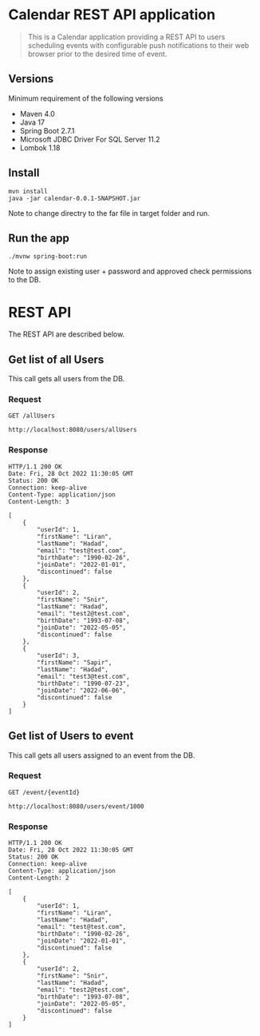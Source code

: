 # Calendar REST API application

> This is a Calendar application providing a REST API to users scheduling events with configurable push notifications to their web browser prior to the desired time of  event.

## Versions
Minimum requirement of the following versions
* Maven 4.0
* Java 17 
* Spring Boot 2.7.1 
* Microsoft JDBC Driver For SQL Server 11.2
* Lombok 1.18

## Install

    mvn install
    java -jar calendar-0.0.1-SNAPSHOT.jar
Note to change directry to the far file in target folder and run.

## Run the app

    ./mvnw spring-boot:run
Note to assign existing user + password and approved check permissions to the DB.   


# REST API

The REST API are described below.


## Get list of all Users
This call gets all users from the DB.
### Request

`GET /allUsers`

    http://localhost:8080/users/allUsers

### Response

    HTTP/1.1 200 OK
    Date: Fri, 28 Oct 2022 11:30:05 GMT
    Status: 200 OK
    Connection: keep-alive
    Content-Type: application/json
    Content-Length: 3

    [
        {
            "userId": 1,
            "firstName": "Liran",
            "lastName": "Hadad",
            "email": "test@test.com",
            "birthDate": "1990-02-26",
            "joinDate": "2022-01-01",
            "discontinued": false
        },
        {
            "userId": 2,
            "firstName": "Snir",
            "lastName": "Hadad",
            "email": "test2@test.com",
            "birthDate": "1993-07-08",
            "joinDate": "2022-05-05",
            "discontinued": false
        },
        {
            "userId": 3,
            "firstName": "Sapir",
            "lastName": "Hadad",
            "email": "test3@test.com",
            "birthDate": "1990-07-23",
            "joinDate": "2022-06-06",
            "discontinued": false
        }
    ]


## Get list of Users to event
This call gets all users assigned to an event from the DB.
### Request

`GET /event/{eventId}`

    http://localhost:8080/users/event/1000

### Response

    HTTP/1.1 200 OK
    Date: Fri, 28 Oct 2022 11:30:05 GMT
    Status: 200 OK
    Connection: keep-alive
    Content-Type: application/json
    Content-Length: 2

    [
        {
            "userId": 1,
            "firstName": "Liran",
            "lastName": "Hadad",
            "email": "test@test.com",
            "birthDate": "1990-02-26",
            "joinDate": "2022-01-01",
            "discontinued": false
        },
        {
            "userId": 2,
            "firstName": "Snir",
            "lastName": "Hadad",
            "email": "test2@test.com",
            "birthDate": "1993-07-08",
            "joinDate": "2022-05-05",
            "discontinued": false
        }
    ]


